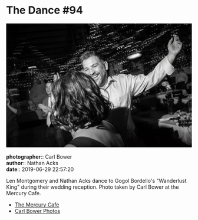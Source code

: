 # The Dance #94

![Len Montgomery and Nathan Acks dance](assets/2019-06-29-set-4-the-dance-94.webp)

**photographer**:: Carl Bower  
**author**:: Nathan Acks  
**date**:: 2019-06-29 22:57:20

Len Montgomery and Nathan Acks dance to Gogol Bordello's "Wanderlust King" during their wedding reception. Photo taken by Carl Bower at the Mercury Cafe.

* [The Mercury Cafe](http://mercurycafe.com)
* [Carl Bower Photos](https://carlbowerphotos.com)

